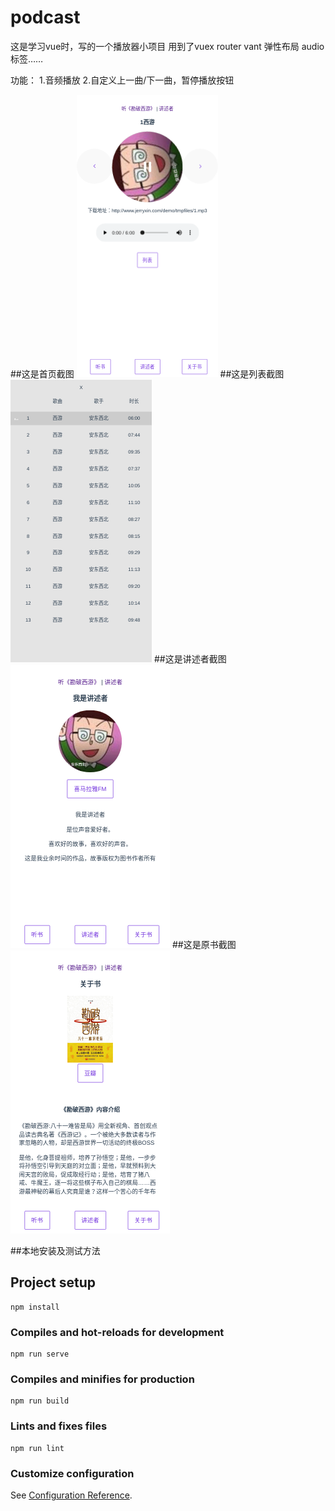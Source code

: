 # podcast

这是学习vue时，写的一个播放器小项目
用到了vuex router vant 弹性布局 audio标签……

功能：
1.音频播放
2.自定义上一曲/下一曲，暂停播放按钮

##这是首页截图
![Image text](https://github.com/jerryxin/podcast/blob/master/ScreenShots/home.png)
##这是列表截图
![Image text](https://github.com/jerryxin/podcast/blob/master/ScreenShots/list.png)
##这是讲述者截图
![Image text](https://github.com/jerryxin/podcast/blob/master/ScreenShots/author.png)
##这是原书截图
![Image text](https://github.com/jerryxin/podcast/blob/master/ScreenShots/book.png)

##本地安装及测试方法
## Project setup
```
npm install
```

### Compiles and hot-reloads for development
```
npm run serve
```

### Compiles and minifies for production
```
npm run build
```

### Lints and fixes files
```
npm run lint
```

### Customize configuration
See [Configuration Reference](https://cli.vuejs.org/config/).
